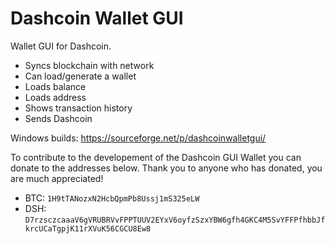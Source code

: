 Dashcoin Wallet GUI
=================

Wallet GUI for Dashcoin.

- Syncs blockchain with network
- Can load/generate a wallet
- Loads balance
- Loads address
- Shows transaction history
- Sends Dashcoin


Windows builds: https://sourceforge.net/p/dashcoinwalletgui/

To contribute to the developement of the Dashcoin GUI Wallet you can donate to the addresses below. Thank you to anyone who has donated, you are much appreciated!


- BTC: `1H9tTANozxN2HcbQpmPb8Ussj1mS325eLW`<br/>
- DSH: `D7rzsczcaaaV6gVRUBRVvFPPTUUV2EYxV6oyfzSzxYBW6gfh4GKC4M5SvYFFPfhbbJfkrcUCaTgpjK11rXVuK56CGCU8Ew8`
